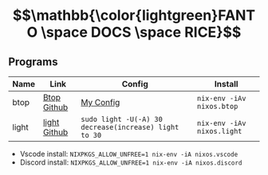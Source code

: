 # $$\mathbb{\color{lightgreen}FANTO \space DOCS \space RICE}$$

## Programs

|Name|Link|Config|Install
|---|---|---|---|
btop|[Btop Github]()|[My Config]()|`nix-env -iAv nixos.btop`
light|[light Github]()|`sudo light -U(-A) 30 decrease(increase) light to 30`|`nix-env -iAv nixos.light`


- Vscode install: `NIXPKGS_ALLOW_UNFREE=1 nix-env -iA nixos.vscode`
- Discord install: `NIXPKGS_ALLOW_UNFREE=1 nix-env -iA nixos.discord`